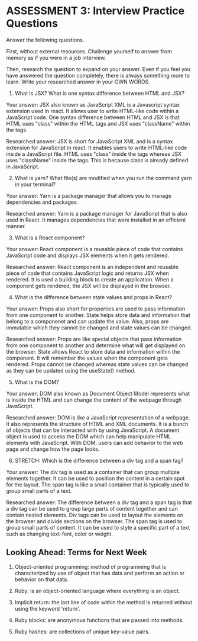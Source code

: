 # ASSESSMENT 3: Interview Practice Questions

Answer the following questions.

First, without external resources. Challenge yourself to answer from memory as if you were in a job interview.

Then, research the question to expand on your answer. Even if you feel you have answered the question completely, there is always something more to learn. Write your researched answer in your OWN WORDS.

1. What is JSX? What is one syntax difference between HTML and JSX?

Your answer: JSX also known as JavaScript XML is a Javascript syntax extension used in react. It allows user to write HTML-like code within a JavaScript code. One syntax difference between HTML and JSX is that HTML uses "class" within the HTML tags and JSX uses "className" within the tags. 

Researched answer: JSX is short for JavaScript XML and is a syntax extension for JavaScript in react. It enables users to write HTML-like code inside a JavaScript file. HTML uses "class" inside the tags whereas JSX uses "className" inside the tags. This is because class is already defined in JavaScript. 

2. What is yarn? What file(s) are modified when you run the command yarn in your terminal?

Your answer: Yarn is a package manager that allows you to manage dependencies and packages.

Researched answer: Yarn is a package manager for JavaScript that is also used in React. It manages dependencies that were installed in an efficient manner. 

3. What is a React component?

Your answer: React component is a reusable piece of code that contains JavaScript code and displays JSX elements when it gets rendered.

Researched answer: React component is an independent and reusable piece of code that contains JavaScript logic and returns JSX when rendered. It is used a building block to create an application. When a component gets rendered, the JSX will be displayed in the browser. 

4. What is the difference between state values and props in React?

Your answer: Props also short for properties are used to pass information from one component to another. State helps store data and information that belong to a componenet and can update the value. Also, props are immutable which they cannot be changed and state values can be changed. 

Researched answer: Props are like special objects that pass information from one component to another and determine what will get displayed on the browser. State allows React to store data and information within the component. It will remember the values when the component gets rendered. Props cannot be changed whereas state values can be changed as they can be updated using the useState() method. 

5. What is the DOM?

Your answer: DOM also known as Document Object Model represents what is inside the HTML and can change the content of the webpage through JavaScript. 

Researched answer: DOM is like a JavaScript representation of a webpage. It also represents the structure of HTML and XML documents. It is a bunch of objects that can be interacted with by using JavaScript. A document object is used to access the DOM which can help manipulate HTML elements with JavaScript. With DOM, users can add behavior to the web page and change how the page looks. 

6. STRETCH: Which is the difference between a div tag and a span tag?

Your answer: The div tag is used as a container that can group multiple elements together. It can be used to position the content in a certain spot for the layout. The span tag is like a small container that is typically used to group small parts of a text. 

Researched answer: The difference between a div tag and a span tag is that a div tag can be used to group large parts of content together and can contain nested elements. Div tags can be used to layout the elements on the browser and divide sections on the browser. The span tag is used to group small parts of content. It can be used to style a specific part of a text such as changing text-font, color or weight. 

## Looking Ahead: Terms for Next Week

1. Object-oriented programming: method of programming that is characterized by use of object that has data and perform an action or behavior on that data. 

2. Ruby: is an object-oriented language where everything is an object.

3. Implicit return: the last line of code within the method is returned without using the keyword 'return'.

4. Ruby blocks: are anonymous functions that are passed into methods. 

5. Ruby hashes: are collections of unique key-value pairs. 
